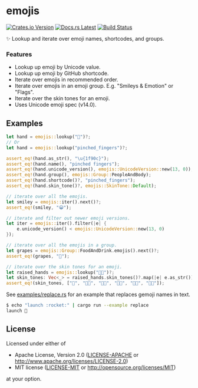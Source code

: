 # emojis

[![Crates.io Version](https://img.shields.io/crates/v/emojis.svg)](https://crates.io/crates/emojis)
[![Docs.rs Latest](https://img.shields.io/badge/docs.rs-latest-blue.svg)](https://docs.rs/emojis)
[![Build Status](https://img.shields.io/github/workflow/status/rossmacarthur/emojis/build/trunk)](https://github.com/rossmacarthur/emojis/actions?query=workflow%3Abuild)

✨ Lookup and iterate over emoji names, shortcodes, and groups.

### Features

- Lookup up emoji by Unicode value.
- Lookup up emoji by GitHub shortcode.
- Iterate over emojis in recommended order.
- Iterate over emojis in an emoji group. E.g. "Smileys & Emotion" or "Flags".
- Iterate over the skin tones for an emoji.
- Uses Unicode emoji spec (v14.0).

## Examples

```rust
let hand = emojis::lookup("🤌")?;
// Or
let hand = emojis::lookup("pinched_fingers")?;

assert_eq!(hand.as_str(), "\u{1f90c}");
assert_eq!(hand.name(), "pinched fingers");
assert_eq!(hand.unicode_version(), emojis::UnicodeVersion::new(13, 0));
assert_eq!(hand.group(), emojis::Group::PeopleAndBody);
assert_eq!(hand.shortcode()?, "pinched_fingers");
assert_eq!(hand.skin_tone()?, emojis::SkinTone::Default);

// iterate over all the emojis.
let smiley = emojis::iter().next()?;
assert_eq!(smiley, "😀");

// iterate and filter out newer emoji versions.
let iter = emojis::iter().filter(|e| {
    e.unicode_version() < emojis::UnicodeVersion::new(13, 0)
});

// iterate over all the emojis in a group.
let grapes = emojis::Group::FoodAndDrink.emojis().next()?;
assert_eq!(grapes, "🍇");

// iterate over the skin tones for an emoji.
let raised_hands = emojis::lookup("🙌🏼")?;
let skin_tones: Vec<_> = raised_hands.skin_tones()?.map(|e| e.as_str()).collect();
assert_eq!(skin_tones, ["🙌", "🙌🏻", "🙌🏼", "🙌🏽", "🙌🏾", "🙌🏿"]);
```

See [examples/replace.rs](./examples/replace.rs) for an example that replaces
gemoji names in text.

```sh
$ echo "launch :rocket:" | cargo run --example replace
launch 🚀
```

## License

Licensed under either of

- Apache License, Version 2.0 ([LICENSE-APACHE](LICENSE-APACHE) or
  http://www.apache.org/licenses/LICENSE-2.0)
- MIT license ([LICENSE-MIT](LICENSE-MIT) or http://opensource.org/licenses/MIT)

at your option.
